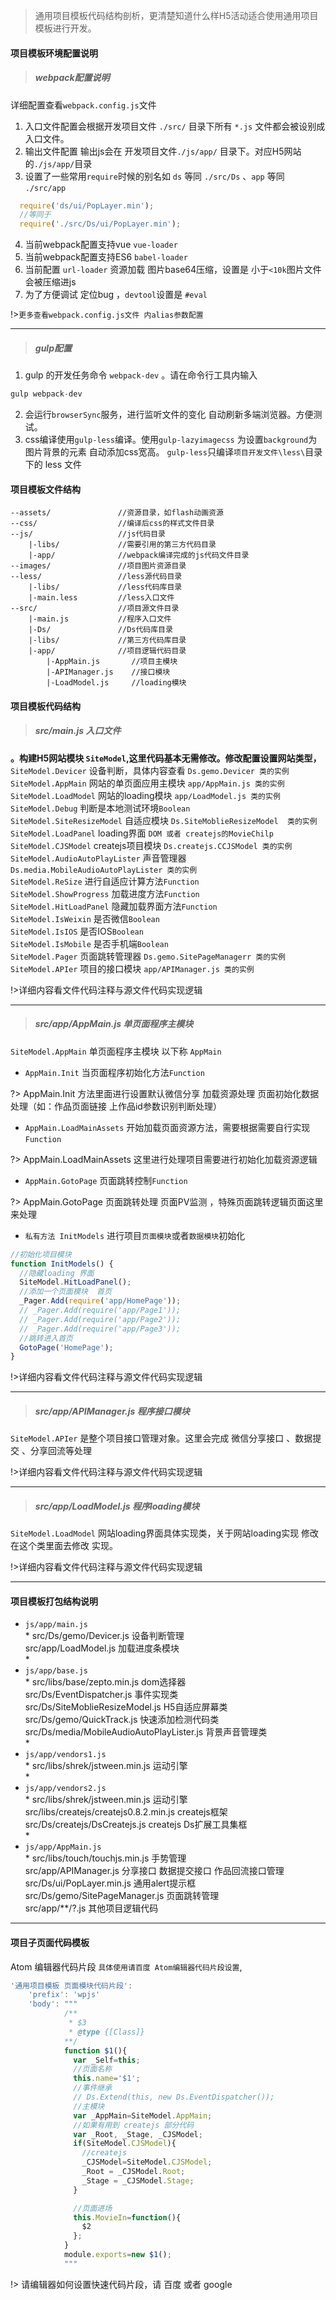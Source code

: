 >通用项目模板代码结构剖析，更清楚知道什么样H5活动适合使用通用项目模板进行开发。

#### 项目模板环境配置说明

>  ##### webpack配置说明

详细配置查看`webpack.config.js`文件

1. 入口文件配置会根据开发项目文件 `./src/` 目录下所有 `*.js` 文件都会被设别成入口文件。
2. 输出文件配置 输出js会在 开发项目文件`./js/app/` 目录下。对应H5网站的`./js/app/`目录
3. 设置了一些常用`require`时候的别名如 `ds` 等同 `./src/Ds` 、`app` 等同 `./src/app`
```js
  require('ds/ui/PopLayer.min');
  //等同于
  require('./src/Ds/ui/PopLayer.min');
```
4. 当前webpack配置支持vue `vue-loader`
5. 当前webpack配置支持ES6 `babel-loader`
6. 当前配置 `url-loader` 资源加载 图片base64压缩，设置是 小于`<10k`图片文件会被压缩进js
7. 为了方便调试 定位bug ，`devtool`设置是 `#eval`

!>`更多查看webpack.config.js文件 内alias参数配置`

-------

>  ##### gulp配置

1. gulp 的开发任务命令 `webpack-dev` 。请在命令行工具内输入
``` js
gulp webpack-dev
```
2. 会运行`browserSync`服务，进行监听文件的变化 自动刷新多端浏览器。方便测试。
3. css编译使用`gulp-less`编译。使用`gulp-lazyimagecss` 为设置`background`为图片背景的元素 自动添加css宽高。 `gulp-less`只编译`项目开发文件\less\`目录下的 less 文件


#### 项目模板文件结构
```
--assets/               //资源目录，如flash动画资源
--css/                  //编译后css的样式文件目录
--js/                   //js代码目录
    |-libs/             //需要引用的第三方代码目录
    |-app/              //webpack编译完成的js代码文件目录
--images/               //项目图片资源目录
--less/                 //less源代码目录
    |-libs/             //less代码库目录
    |-main.less         //less入口文件
--src/                  //项目源文件目录
    |-main.js           //程序入口文件
    |-Ds/               //Ds代码库目录
    |-libs/             //第三方代码库目录
    |-app/              //项目逻辑代码目录
        |-AppMain.js       //项目主模块
        |-APIManager.js    //接口模块
        |-LoadModel.js     //loading模块
```

#### 项目模板代码结构

>  ##### src/main.js 入口文件

**。构建H5网站模块 `SiteModel`,这里代码基本无需修改。修改配置设置网站类型，<br/>**
`SiteModel.Devicer` 设备判断，具体内容查看 `Ds.gemo.Devicer 类的实例`<br/>
`SiteModel.AppMain` 网站的单页面应用主模块 `app/AppMain.js 类的实例`<br/>
`SiteModel.LoadModel` 网站的loading模块 `app/LoadModel.js 类的实例`<br/>
`SiteModel.Debug` 判断是本地测试环境`Boolean`<br/>
`SiteModel.SiteResizeModel` 自适应模块 `Ds.SiteMoblieResizeModel  类的实例`<br/>
`SiteModel.LoadPanel` loading界面 `DOM 或者 createjs的MovieChilp`<br/>
`SiteModel.CJSModel` createjs项目模块 `Ds.createjs.CCJSModel 类的实例`<br/>
`SiteModel.AudioAutoPlayLister` 声音管理器 `Ds.media.MobileAudioAutoPlayLister 类的实例`<br/>
`SiteModel.ReSize` 进行自适应计算方法`Function`<br/>
`SiteModel.ShowProgress` 加载进度方法`Function`<br/>
`SiteModel.HitLoadPanel` 隐藏加载界面方法`Function`<br/>
`SiteModel.IsWeixin` 是否微信`Boolean`<br/>
`SiteModel.IsIOS` 是否IOS`Boolean`<br/>
`SiteModel.IsMobile` 是否手机端`Boolean`<br/>
`SiteModel.Pager` 页面跳转管理器 `Ds.gemo.SitePageManagerr 类的实例`<br/>
`SiteModel.APIer` 项目的接口模块 `app/APIManager.js 类的实例`<br/>


!>详细内容看文件代码注释与源文件代码实现逻辑

-----

>  ##### src/app/AppMain.js 单页面程序主模块

`SiteModel.AppMain` 单页面程序主模块 以下称 `AppMain`<br/>

- `AppMain.Init` 当页面程序初始化方法`Function`<br/>

?> AppMain.Init 方法里面进行设置默认微信分享  加载资源处理  页面初始化数据处理（如：作品页面链接 上作品id参数识别判断处理）

- `AppMain.LoadMainAssets` 开始加载页面资源方法，需要根据需要自行实现`Function`<br/>

?> AppMain.LoadMainAssets 这里进行处理项目需要进行初始化加载资源逻辑

- `AppMain.GotoPage` 页面跳转控制`Function`<br/>

?> AppMain.GotoPage 页面跳转处理 页面PV监测  ，特殊页面跳转逻辑页面这里来处理

- `私有方法 InitModels` 进行项目`页面模块`或者`数据模块`初始化

```js
//初始化项目模块
function InitModels() {
  //隐藏loading 界面
  SiteModel.HitLoadPanel();
  //添加一个页面模块  首页
  _Pager.Add(require('app/HomePage'));
  // _Pager.Add(require('app/Page1'));
  // _Pager.Add(require('app/Page2'));
  // _Pager.Add(require('app/Page3'));
  //跳转进入首页
  GotoPage('HomePage');
}
```


!>详细内容看文件代码注释与源文件代码实现逻辑


-----

>  ##### src/app/APIManager.js 程序接口模块

`SiteModel.APIer` 是整个项目接口管理对象。这里会完成 微信分享接口 、数据提交 、分享回流等处理


!>详细内容看文件代码注释与源文件代码实现逻辑

-----

>  ##### src/app/LoadModel.js 程序loading模块

`SiteModel.LoadModel` 网站loading界面具体实现类，关于网站loading实现 修改在这个类里面去修改 实现。


!>详细内容看文件代码注释与源文件代码实现逻辑

-----

#### 项目模板打包结构说明
  - `js/app/main.js`<br/>
    *
    src/Ds/gemo/Devicer.js 设备判断管理<br/>
    src/app/LoadModel.js 加载进度条模块<br/>
    *
  - `js/app/base.js`<br/>
    *
    src/libs/base/zepto.min.js dom选择器<br/>
    src/Ds/EventDispatcher.js 事件实现类<br/>
    src/Ds/SiteMoblieResizeModel.js H5自适应屏幕类<br/>
    src/Ds/gemo/QuickTrack.js 快速添加检测代码类<br/>
    src/Ds/media/MobileAudioAutoPlayLister.js 背景声音管理类<br/>
    *
  - `js/app/vendors1.js`<br/>
    *
    src/libs/shrek/jstween.min.js 运动引擎<br/>
    *
  - `js/app/vendors2.js`<br/>
    *
    src/libs/shrek/jstween.min.js 运动引擎<br/>
    src/libs/createjs/createjs0.8.2.min.js createjs框架<br/>
    src/Ds/createjs/DsCreatejs.js createjs Ds扩展工具集框<br/>
    *
  - `js/app/AppMain.js` <br/>
    *
    src/libs/touch/touchjs.min.js 手势管理<br/>
    src/app/APIManager.js 分享接口 数据提交接口  作品回流接口管理<br/>
    src/Ds/ui/PopLayer.min.js 通用alert提示框<br/>
    src/Ds/gemo/SitePageManager.js 页面跳转管理<br/>
    src/app/\*\*/?.js 其他项目逻辑代码<br/>
-----

#### 项目子页面代码模板

Atom 编辑器代码片段 `具体使用请百度 Atom编辑器代码片段设置`,
``` js
'通用项目模板 页面模块代码片段':
    'prefix': 'wpjs'
    'body': """
            /**
             * $3
             * @type {[Class]}
            **/
            function $1(){
              var _Self=this;
              //页面名称
              this.name='$1';
              //事件继承
              // Ds.Extend(this, new Ds.EventDispatcher());
              //主模块
              var _AppMain=SiteModel.AppMain;
              //如果有用到 createjs 部分代码
              var _Root, _Stage, _CJSModel;
              if(SiteModel.CJSModel){
                //createjs
                _CJSModel=SiteModel.CJSModel;
                _Root = _CJSModel.Root;
                _Stage = _CJSModel.Stage;
              }

              //页面进场
              this.MovieIn=function(){
                $2
              };
            }
            module.exports=new $1();
            """
```
!> 请编辑器如何设置快速代码片段，请 百度 或者 google
